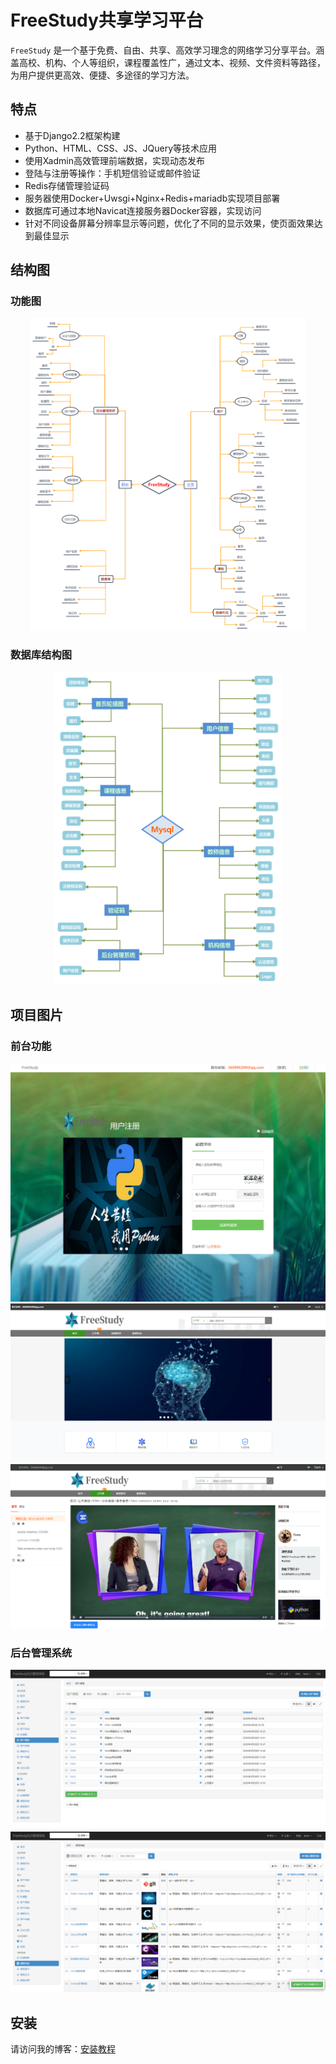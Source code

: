 # FreeStudy共享学习平台

`FreeStudy` 是一个基于免费、自由、共享、高效学习理念的网络学习分享平台。涵盖高校、机构、个人等组织，课程覆盖性广，通过文本、视频、文件资料等路径，为用户提供更高效、便捷、多途径的学习方法。

## 特点

- 基于Django2.2框架构建
- Python、HTML、CSS、JS、JQuery等技术应用
- 使用Xadmin高效管理前端数据，实现动态发布
- 登陆与注册等操作：手机短信验证或邮件验证
- Redis存储管理验证码
- 服务器使用Docker+Uwsgi+Nginx+Redis+mariadb实现项目部署
- 数据库可通过本地Navicat连接服务器Docker容器，实现访问
- 针对不同设备屏幕分辨率显示等问题，优化了不同的显示效果，使页面效果达到最佳显示

## 结构图

### 功能图
<div align=center>
<img src="images/main.png" height="500"/>
</div>

### 数据库结构图
<div align=center>
<img src="images/mysql.png" height="500"/>
</div>

## 项目图片

### 前台功能

![register](images/register.png)
![nav](images/nav.png)
![video](images/video.png)

### 后台管理系统

![user_course](images/user_course.png)
![course](images/course.png)


## 安装

请访问我的博客：[安装教程](https://govin.top/2020/04/01/Docker-Uwsgi-Nginx%E9%83%A8%E7%BD%B2Django%E9%A1%B9%E7%9B%AE/)